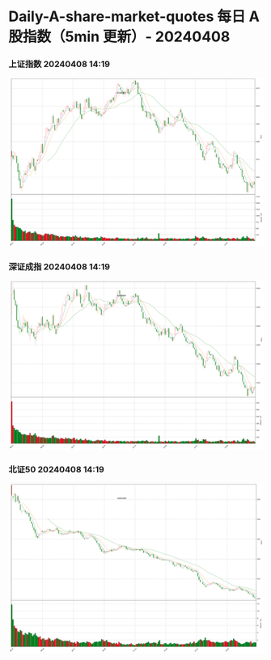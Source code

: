 
# Daily-A-share-market-quotes 每日 A 股指数（5min 更新）- 20240408

### 上证指数 20240408 14:19
![](./fig/2024/4/20240408-sh000001.png)

### 深证成指 20240408 14:19
![](./fig/2024/4/20240408-sz399001.png)

### 北证50 20240408 14:19
![](./fig/2024/4/20240408-bj899050.png)
